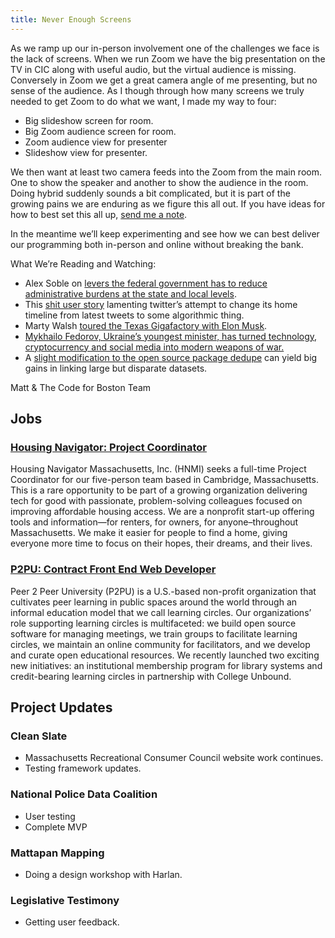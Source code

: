 ```yaml
---
title: Never Enough Screens
---
```

As we ramp up our in-person involvement one of the challenges we face is the lack of screens. When we run Zoom we have the big presentation on the TV in CIC along with useful audio, but the virtual audience is missing. Conversely in Zoom we get a great camera angle of me presenting, but no sense of the audience. As I though through how many screens we truly needed to get Zoom to do what we want, I made my way to four:
* Big slideshow screen for room.
* Big Zoom audience screen for room.
* Zoom audience view for presenter
* Slideshow view for presenter.

We then want at least two camera feeds into the Zoom from the main room. One to show the speaker and another to show the audience in the room. Doing hybrid suddenly sounds a bit complicated, but it is part of the growing pains we are enduring as we figure this all out. If you have ideas for how to best set this all up, [send me a note](mailto:mattz@codeforboston.org).

In the meantime we’ll keep experimenting and see how we can best deliver our programming both in-person and online without breaking the bank.

What We’re Reading and Watching:

- Alex Soble on [levers the federal government has to reduce administrative burdens at the state and local levels](https://alexsoble.github.io/marble-cake-blog/2022/03/13/federal-levers/).
- This [shit user story](https://twitter.com/shituserstory/status/1503381442230902793?s=21) lamenting twitter’s attempt to change its home timeline from latest tweets to some algorithmic thing.
- Marty Walsh [toured the Texas Gigafactory with Elon Musk](https://twitter.com/mikeallen/status/1503314851992682499?s=21).
- [Mykhailo Fedorov, Ukraine’s youngest minister, has turned technology, cryptocurrency and social media into modern weapons of war.](https://www.nytimes.com/2022/03/12/technology/ukraine-minister-war-digital.html?unlocked_article_code=AAAAAAAAAAAAAAAACEIPuomT1JKd6J17Vw1cRCfTTMQmqxCdw_PIxftm3iWka3DODm8YiPgYCIiG_EPKarsketgp1jWdSZpEMbkuX-B_1KpANlYoRwino4eNnNIFPyAx48qVb18B4qjsD_o-4CO4KS6wMvt-z7my-ByNaTTrDaOJzSIhdgt6pZVhIEWg3XBf2v3EFLZx2oYp2fchAYtoBmtVPFn8tPLtAhV1ON2Af0ucvlFwA7cFLGmVyd2M6LsAcxFQC0bFSx594GU94NBeOLAHLfq1bk5gKIel3-JnWiE_J5ypBpYxW4HSi71t1LfPohaHw8O1rO4k6YVcyENpWUIN_mzoqLUMKQ&smid=url-share)
- A [slight modification to the open source package dedupe](https://twitter.com/zubinjelveh/status/1501978665839734790?s=21) can yield big gains in linking large but disparate datasets.

Matt & The Code for Boston Team

## Jobs
### [Housing Navigator: Project Coordinator](https://www.housingnavigatorma.org/wp-content/uploads/2022/02/HN-Project-Coord-Feb-2022.pdf)
Housing Navigator Massachusetts, Inc. (HNMI) seeks a full-time Project Coordinator for our five-person team based in Cambridge, Massachusetts. This is a rare opportunity to be part of a growing organization delivering tech for good with passionate, problem-solving colleagues focused on improving affordable housing access. We are a nonprofit start-up offering tools and information—for renters, for owners, for anyone–throughout Massachusetts. We make it easier for people to find a home, giving everyone more time to focus on their hopes, their dreams, and their lives.

### [P2PU: Contract Front End Web Developer](https://www.p2pu.org/en/jobs/frontend-web-developer/)

Peer 2 Peer University (P2PU) is a U.S.-based non-profit organization that cultivates peer learning in public spaces around the world through an informal education model that we call learning circles. Our organizations’ role supporting learning circles is multifaceted: we build open source software for managing meetings, we train groups to facilitate learning circles, we maintain an online community for facilitators, and we develop and curate open educational resources. We recently launched two exciting new initiatives: an institutional membership program for library systems and credit-bearing learning circles in partnership with College Unbound.

## Project Updates
### Clean Slate
- Massachusetts Recreational Consumer Council website work continues.
- Testing framework updates.

### National Police Data Coalition
- User testing
- Complete MVP

### Mattapan Mapping
- Doing a design workshop with Harlan.

### Legislative Testimony
- Getting user feedback.